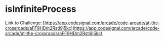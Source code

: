 # isInfiniteProcess

Link to Challenge: [https://app.codesignal.com/arcade/code-arcade/at-the-crossroads/aFF9HDm2Rsti9j5kc](https://app.codesignal.com/arcade/code-arcade/at-the-crossroads/aFF9HDm2Rsti9j5kc)